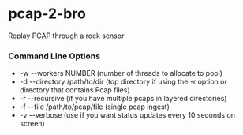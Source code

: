 # pcap-2-bro
Replay PCAP through a rock sensor

### Command Line Options
* -w --workers NUMBER (number of threads to allocate to pool)
* -d --directory /path/to/dir (top directory if using the -r option or directory that contains Pcap files)
* -r --recursive (if you have multiple pcaps in layered directories)
* -f --file /path/to/pcap/file (single pcap ingest)
* -v --verbose (use if you want status updates every 10 seconds on screen)
